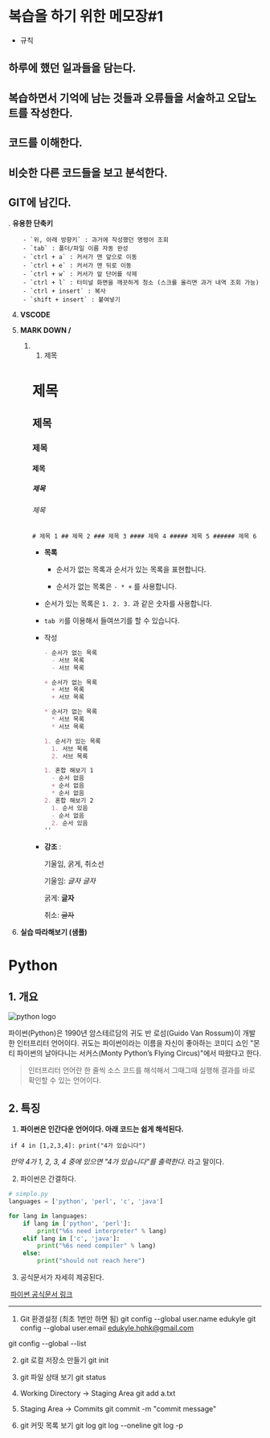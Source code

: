 # 복습을 하기 위한 메모장#1
- 규칙
## 하루에 했던 일과들을 담는다.
## 복습하면서 기억에 남는 것들과 오류들을 서술하고 오답노트를 작성한다.
## 코드를 이해한다. 
## 비슷한 다른 코드들을 보고 분석한다. 
## GIT에 남긴다. 






. **유용한 단축키**

        - `위, 아래 방향키` : 과거에 작성했던 명령어 조회
        - `tab` : 폴더/파일 이름 자동 완성
        - `ctrl + a` : 커서가 맨 앞으로 이동
        - `ctrl + e` : 커서가 맨 뒤로 이동
        - `ctrl + w` : 커서가 앞 단어를 삭제
        - `ctrl + l` : 터미널 화면을 깨끗하게 청소 (스크롤 올리면 과거 내역 조회 가능)
        - `ctrl + insert` : 복사
        - `shift + insert` : 붙여넣기

  4. **VSCODE**

  5. **MARK DOWN /**

     1. 1. 제목

        # 제목

        ## 제목

        ### 제목

        #### 제목

        ##### 제목

        ###### 제목

        ```# 제목 1 ## 제목 2 ### 제목 3 #### 제목 4 ##### 제목 5 ###### 제목 6```

        

        

        * **목록**

          

          - 순서가 없는 목록과 순서가 있는 목록을 표현합니다.

          - 순서가 없는 목록은 `- * +` 를 사용합니다.

        - 순서가 있는 목록은 `1. 2. 3.` 과 같은 숫자를 사용합니다.

        - `tab 키`를 이용해서 들여쓰기를 할 수 있습니다.

        - 작성

          ```markdown
          - 순서가 없는 목록
          	- 서브 목록
          	- 서브 목록
          
          + 순서가 없는 목록
          	+ 서브 목록
          	+ 서브 목록
          
          * 순서가 없는 목록
          	* 서브 목록
          	* 서브 목록
          
          1. 순서가 있는 목록
          	1. 서브 목록
          	2. 서브 목록
          
          1. 혼합 해보기 1
          	- 순서 없음
          	+ 순서 없음
          	* 순서 없음
          2. 혼합 해보기 2
          	1. 순서 있음
          	- 순서 없음
          	2. 순서 있음
          ''
          ```

        - **강조** :

          기울임, 굵게, 취소선

          기울임: *글자* _글자_

          굵게: **글자**

          취소: ~~글자~~

  6. **실습 따라해보기 (샘플)**



# Python



## 1. 개요

![python logo](https://wikidocs.net/images/page/5/pahkey_KRRKrp.png)

파이썬(Python)은 1990년 암스테르담의 귀도 반 로섬(Guido Van Rossum)이 개발한 인터프리터 언어이다. 귀도는 파이썬이라는 이름을 자신이 좋아하는 코미디 쇼인 "몬티 파이썬의 날아다니는 서커스(Monty Python’s Flying Circus)"에서 따왔다고 한다.

> 인터프리터 언어란 한 줄씩 소스 코드를 해석해서 그때그때 실행해 결과를 바로 확인할 수 있는 언어이다.



## 2. 특징

1. **파이썬은 인간다운 언어이다. 아래 코드는 쉽게 해석된다.**

​		`if 4 in [1,2,3,4]: print("4가 있습니다")`

​		*만약 4가 1, 2, 3, 4 중에 있으면 "4가 있습니다"를 출력한다.* 라고 말이다.



2. 파이썬은 간결하다.

```python
# simple.py
languages = ['python', 'perl', 'c', 'java']

for lang in languages:
    if lang in ['python', 'perl']:
    	print("%6s need interpreter" % lang)
    elif lang in ['c', 'java']:
    	print("%6s need compiler" % lang)
    else:
    	print("should not reach here")
```



3. 공식문서가 자세히 제공된다.

​		[파이썬 공식문서 링크](https://docs.python.org/3/)

   

---

1. Git 환경설정 (최초 1번만 하면 됨)
git config --global user.name edukyle
git config --global user.email edukyle.hphk@gmail.com

git config --global --list

2. git 로컬 저장소 만들기
git init

3. git 파일 상태 보기
git status

4.  Working Directory -> Staging Area
git add a.txt

5.  Staging Area -> Commits
git commit -m "commit message"

6. git 커밋 목록 보기
git log
git log --oneline
git log -p

